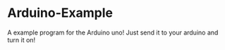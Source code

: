 # Arduino-Example
A example program for the Arduino uno!
Just send it to your arduino and turn it on!
